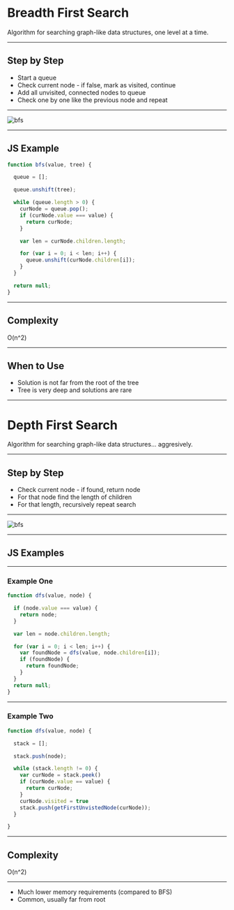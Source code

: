 # Breadth First Search

Algorithm for searching graph-like data structures, one level at a time.

----

## Step by Step

- Start a queue
- Check current node - if false, mark as visited, continue
- Add all unvisited, connected nodes to queue
- Check one by one like the previous node and repeat

----

![bfs](https://camo.githubusercontent.com/f945bc2e7222c500f0aa2f8b5654e4573e992d6b/687474703a2f2f75706c6f61642e77696b696d656469612e6f72672f77696b6970656469612f636f6d6d6f6e732f352f35642f427265616474682d46697273742d5365617263682d416c676f726974686d2e676966)

----

## JS Example

```js
function bfs(value, tree) {

  queue = [];

  queue.unshift(tree);

  while (queue.length > 0) {
    curNode = queue.pop();
    if (curNode.value === value) {
      return curNode;
    }

    var len = curNode.children.length;

    for (var i = 0; i < len; i++) {
      queue.unshift(curNode.children[i]);
    }
  }

  return null;
}
```

----

## Complexity

O(n^2)

----

## When to Use

- Solution is not far from the root of the tree
- Tree is very deep and solutions are rare

---

# Depth First Search

Algorithm for searching graph-like data structures... aggresively.

----

## Step by Step

- Check current node - if found, return node
- For that node find the length of children
- For that length, recursively repeat search

----

![bfs](https://camo.githubusercontent.com/29107129919ce67ed4fc9408c3cb03c5da84211f/687474703a2f2f75706c6f61642e77696b696d656469612e6f72672f77696b6970656469612f636f6d6d6f6e732f372f37662f44657074682d46697273742d5365617263682e676966)

----

## JS Examples

----

### Example One
```js
function dfs(value, node) {

  if (node.value === value) {
    return node;
  }

  var len = node.children.length;

  for (var i = 0; i < len; i++) {
    var foundNode = dfs(value, node.children[i]);
    if (foundNode) {
      return foundNode;
    }
  }
  return null;
}
```

----

### Example Two
```js
function dfs(value, node) {

  stack = [];

  stack.push(node);

  while (stack.length != 0) {
    var curNode = stack.peek()
    if (curNode.value == value) {
      return curNode;
    }
    curNode.visited = true
    stack.push(getFirstUnvistedNode(curNode));
  }

}
```

----

## Complexity

O(n^2)

----


- Much lower memory requirements (compared to BFS)
- Common, usually far from root